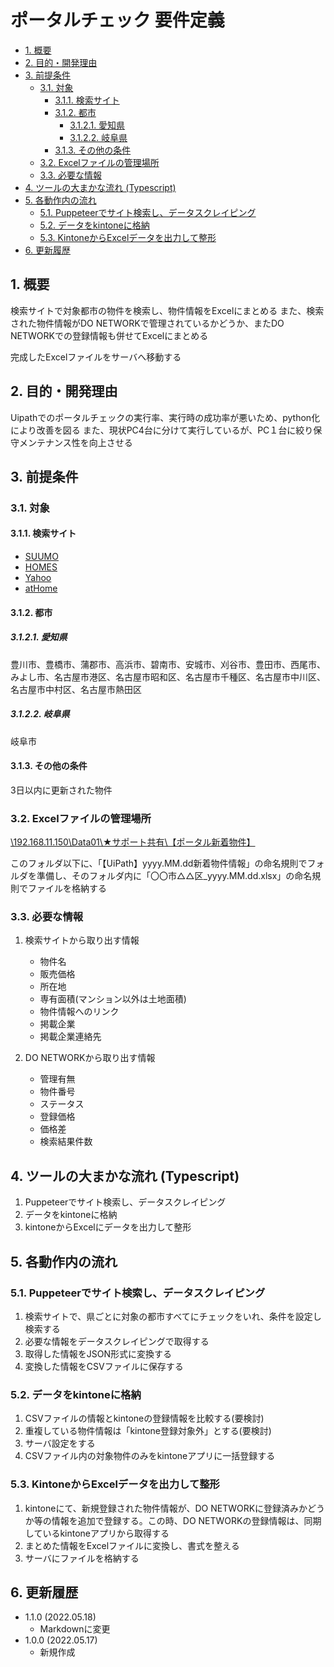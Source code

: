 # ポータルチェック 要件定義 <!-- omit in toc -->

- [1. 概要](#1-概要)
- [2. 目的・開発理由](#2-目的開発理由)
- [3. 前提条件](#3-前提条件)
  - [3.1. 対象](#31-対象)
    - [3.1.1. 検索サイト](#311-検索サイト)
    - [3.1.2. 都市](#312-都市)
      - [3.1.2.1. 愛知県](#3121-愛知県)
      - [3.1.2.2. 岐阜県](#3122-岐阜県)
    - [3.1.3. その他の条件](#313-その他の条件)
  - [3.2. Excelファイルの管理場所](#32-excelファイルの管理場所)
  - [3.3. 必要な情報](#33-必要な情報)
- [4. ツールの大まかな流れ (Typescript)](#4-ツールの大まかな流れ-typescript)
- [5. 各動作内の流れ](#5-各動作内の流れ)
  - [5.1. Puppeteerでサイト検索し、データスクレイピング](#51-puppeteerでサイト検索しデータスクレイピング)
  - [5.2. データをkintoneに格納](#52-データをkintoneに格納)
  - [5.3. KintoneからExcelデータを出力して整形](#53-kintoneからexcelデータを出力して整形)
- [6. 更新履歴](#6-更新履歴)

## 1. 概要

検索サイトで対象都市の物件を検索し、物件情報をExcelにまとめる
また、検索された物件情報がDO NETWORKで管理されているかどうか、またDO NETWORKでの登録情報も併せてExcelにまとめる

完成したExcelファイルをサーバへ移動する

## 2. 目的・開発理由

Uipathでのポータルチェックの実行率、実行時の成功率が悪いため、python化により改善を図る
また、現状PC4台に分けて実行しているが、PC１台に絞り保守メンテナンス性を向上させる

## 3. 前提条件

### 3.1. 対象

#### 3.1.1. 検索サイト

- [SUUMO](https://suumo.jp/tokai/)
- [HOMES](https://www.homes.co.jp/)
- [Yahoo](https://realestate.yahoo.co.jp/)
- [atHome](https://www.athome.co.jp/)

#### 3.1.2. 都市

##### 3.1.2.1. 愛知県

豊川市、豊橋市、蒲郡市、高浜市、碧南市、安城市、刈谷市、豊田市、西尾市、みよし市、名古屋市港区、名古屋市昭和区、名古屋市千種区、名古屋市中川区、名古屋市中村区、名古屋市熱田区

##### 3.1.2.2. 岐阜県

岐阜市

#### 3.1.3. その他の条件

3日以内に更新された物件

### 3.2. Excelファイルの管理場所

[\\192.168.11.150\Data01\★サポート共有\【ポータル新着物件】](file://192.168.11.150/Data01/★サポート共有/【ポータル新着物件】)

このフォルダ以下に、「【UiPath】yyyy.MM.dd新着物件情報」の命名規則でフォルダを準備し、そのフォルダ内に「〇〇市△△区_yyyy.MM.dd.xlsx」の命名規則でファイルを格納する

### 3.3. 必要な情報

1. 検索サイトから取り出す情報

   - 物件名
   - 販売価格
   - 所在地
   - 専有面積(マンション以外は土地面積)
   - 物件情報へのリンク
   - 掲載企業
   - 掲載企業連絡先

2. DO NETWORKから取り出す情報

   - 管理有無
   - 物件番号
   - ステータス
   - 登録価格
   - 価格差
   - 検索結果件数

## 4. ツールの大まかな流れ (Typescript)

1.	Puppeteerでサイト検索し、データスクレイピング
2.	データをkintoneに格納
3.	kintoneからExcelにデータを出力して整形

## 5. 各動作内の流れ

### 5.1. Puppeteerでサイト検索し、データスクレイピング

1. 検索サイトで、県ごとに対象の都市すべてにチェックをいれ、条件を設定し検索する
2. 必要な情報をデータスクレイピングで取得する
3. 取得した情報をJSON形式に変換する
4. 変換した情報をCSVファイルに保存する

### 5.2. データをkintoneに格納

1. CSVファイルの情報とkintoneの登録情報を比較する(要検討)
2. 重複している物件情報は「kintone登録対象外」とする(要検討)
3. サーバ設定をする
4. CSVファイル内の対象物件のみをkintoneアプリに一括登録する

### 5.3. KintoneからExcelデータを出力して整形

1. kintoneにて、新規登録された物件情報が、DO NETWORKに登録済みかどうか等の情報を追加で登録する。この時、DO NETWORKの登録情報は、同期しているkintoneアプリから取得する
2. まとめた情報をExcelファイルに変換し、書式を整える
3. サーバにファイルを格納する

## 6. 更新履歴

- 1.1.0 (2022.05.18)
  - Markdownに変更
- 1.0.0 (2022.05.17)
  - 新規作成
